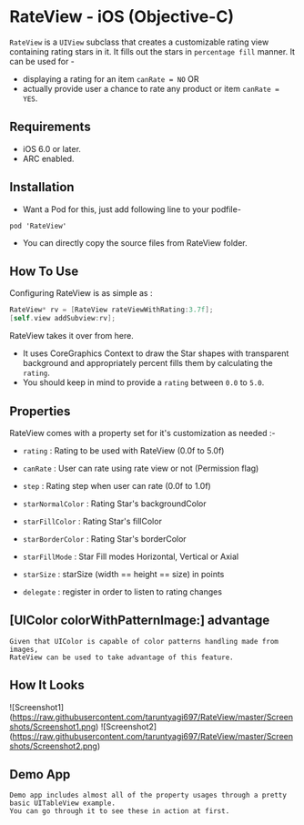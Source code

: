 # RateView - iOS (Objective-C)

`RateView` is a `UIView` subclass that creates a customizable rating view containing rating stars in it. It fills out the stars in `percentage fill` manner. It can be used for -
* displaying a rating for an item `canRate = NO`  OR 
* actually provide user a chance to rate any product or item `canRate = YES`.

## Requirements

* iOS 6.0 or later.
* ARC enabled.

## Installation
* Want a Pod for this, just add following line to your podfile-
```
pod 'RateView'
```
* You can directly copy the source files from RateView folder.

## How To Use

Configuring RateView is as simple as :
```objective-c
RateView* rv = [RateView rateViewWithRating:3.7f];
[self.view addSubview:rv];
```

RateView takes it over from here. 
* It uses CoreGraphics Context to draw the Star shapes with transparent background and appropriately percent fills them by calculating the `rating`. 
* You should keep in mind to provide a `rating` between `0.0` to `5.0`.

## Properties

RateView comes with a property set for it's customization as needed :-

* `rating` : Rating to be used with RateView (0.0f to 5.0f)

* `canRate` : User can rate using rate view or not (Permission flag)

* `step` : Rating step when user can rate (0.0f to 1.0f)

* `starNormalColor` : Rating Star's backgroundColor
    
* `starFillColor` : Rating Star's fillColor

* `starBorderColor` : Rating Star's borderColor

* `starFillMode` : Star Fill modes Horizontal, Vertical or Axial
    
* `starSize` : starSize (width == height == size) in points

* `delegate` : register in order to listen to rating changes
    
## [UIColor colorWithPatternImage:] advantage
    
    Given that UIColor is capable of color patterns handling made from images, 
    RateView can be used to take advantage of this feature.

## How It Looks
![Screenshot1] (https://raw.githubusercontent.com/taruntyagi697/RateView/master/Screenshots/Screenshot1.png)
![Screenshot2] (https://raw.githubusercontent.com/taruntyagi697/RateView/master/Screenshots/Screenshot2.png)

    
## Demo App
    Demo app includes almost all of the property usages through a pretty basic UITableView example.
    You can go through it to see these in action at first.
